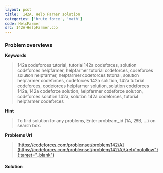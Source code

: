 ```yaml
---
layout: post
title:  142A. Help Farmer solution
categories: ['brute force', 'math']
code: HelpFarmer
src: 142A-HelpFarmer.cpp
---
```

### **Problem overviews**

**Keywords**
> 142a codeforces tutorial, tutorial 142a codeforces, solution codeforces helpfarmer, helpfarmer tutorial codeforces, codeforces solution helpfarmer, helpfarmer codeforces tutorial, solution helpfarmer codeforces, codeforces 142a solution, 142a tutorial codeforces, codeforces helpfarmer solution, solution codeforces 142a, 142a codeforce solution, helpfarmer codeforce solution, codeforces solution 142a, solution 142a codeforces, tutorial helpfarmer codeforces

**Hint**
> To find solution for any problems, Enter probleam_id (1A, 28B, ...) on search box. 

**Problems Url**
> [https://codeforces.com/problemset/problem/142/A](https://codeforces.com/problemset/problem/142/A){:rel="nofollow"}{:target="_blank"}

#### **Solution**



